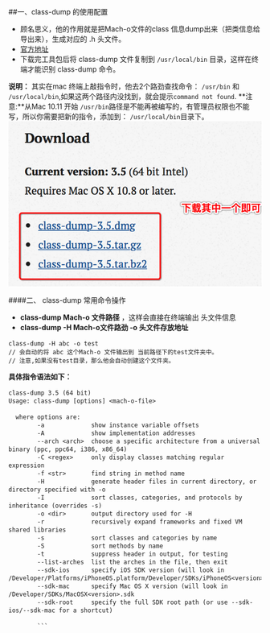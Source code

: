 ##一、class-dump 的使用配置
- 顾名思义，他的作用就是把Mach-o文件的class 信息dump出来（把类信息给导出来），生成对应的 .h 头文件。
- [官方地址](http://stevenygard.com/projects/class-dump)
- 下载完工具包后将 class-dump 文件复制到 `/usr/local/bin` 目录，这样在终端才能识别 class-dump 命令。

**说明：**
其实在mac 终端上敲指令时，他去2个路劲查找命令：
 `/usr/bin` 和 `/usr/local/bin`,如果这两个路径内没找到，就会提示`command not found`.
**注意:**从Mac 10.11 开始 `/usr/bin`路径是不能再被编写的，有管理员权限也不能写，所以你需要把新的指令，添加到： `/usr/local/bin`目录下。
 ![](/assets/Snip20180526_1.png)
 
 ####二、 class-dump 常用命令操作
 - **class-dump Mach-o 文件路径** ，这样会直接在终端输出 头文件信息
 - **class-dump -H Mach-o文件路劲 -o 头文件存放地址**
 ```
 class-dump -H abc -o test
 // 会自动的将 abc 这个Mach-o 文件输出到 当前路径下的test文件夹中。
 // 注意,如果没有test目录，那么他会自动创建这个文件夹。
 ```
 

 
 **具体指令语法如下：**
```
class-dump 3.5 (64 bit)
Usage: class-dump [options] <mach-o-file>

  where options are:
        -a             show instance variable offsets
        -A             show implementation addresses
        --arch <arch>  choose a specific architecture from a universal binary (ppc, ppc64, i386, x86_64)
        -C <regex>     only display classes matching regular expression
        -f <str>       find string in method name
        -H             generate header files in current directory, or directory specified with -o
        -I             sort classes, categories, and protocols by inheritance (overrides -s)
        -o <dir>       output directory used for -H
        -r             recursively expand frameworks and fixed VM shared libraries
        -s             sort classes and categories by name
        -S             sort methods by name
        -t             suppress header in output, for testing
        --list-arches  list the arches in the file, then exit
        --sdk-ios      specify iOS SDK version (will look in /Developer/Platforms/iPhoneOS.platform/Developer/SDKs/iPhoneOS<version>.sdk
        --sdk-mac      specify Mac OS X version (will look in /Developer/SDKs/MacOSX<version>.sdk
        --sdk-root     specify the full SDK root path (or use --sdk-ios/--sdk-mac for a shortcut)
        
        ```
 